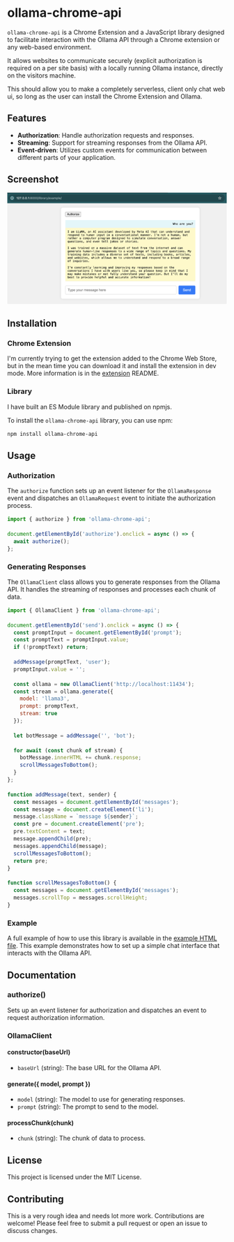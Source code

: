 # ollama-chrome-api

`ollama-chrome-api` is a Chrome Extension and a JavaScript library designed to facilitate interaction with the Ollama API through a Chrome extension or any web-based environment.

It allows websites to communicate securely (explicit authorization is required on a per site basis) with a locally running Ollama instance, directly on the visitors machine.

This should allow you to make a completely serverless, client only chat web ui, so long as the user can install the Chrome Extension and Ollama.

## Features

- **Authorization**: Handle authorization requests and responses.
- **Streaming**: Support for streaming responses from the Ollama API.
- **Event-driven**: Utilizes custom events for communication between different parts of your application.

## Screenshot

![screenshot of the example](./library/example/screenshot.png)

## Installation

### Chrome Extension

I'm currently trying to get the extension added to the Chrome Web Store, but in the mean time you can download it and install the extension in dev mode. More information is in the [extension](./extension/) README.

### Library

I have built an ES Module library and published on npmjs.

To install the `ollama-chrome-api` library, you can use npm:

```bash
npm install ollama-chrome-api
```

## Usage

### Authorization

The `authorize` function sets up an event listener for the `OllamaResponse` event and dispatches an `OllamaRequest` event to initiate the authorization process.

```javascript
import { authorize } from 'ollama-chrome-api';

document.getElementById('authorize').onclick = async () => {
  await authorize();
};
```

### Generating Responses

The `OllamaClient` class allows you to generate responses from the Ollama API. It handles the streaming of responses and processes each chunk of data.

```javascript
import { OllamaClient } from 'ollama-chrome-api';

document.getElementById('send').onclick = async () => {
  const promptInput = document.getElementById('prompt');
  const promptText = promptInput.value;
  if (!promptText) return;

  addMessage(promptText, 'user');
  promptInput.value = '';

  const ollama = new OllamaClient('http://localhost:11434');
  const stream = ollama.generate({
    model: 'llama3',
    prompt: promptText,
    stream: true
  });

  let botMessage = addMessage('', 'bot');

  for await (const chunk of stream) {
    botMessage.innerHTML += chunk.response;
    scrollMessagesToBottom();
  }
};

function addMessage(text, sender) {
  const messages = document.getElementById('messages');
  const message = document.createElement('li');
  message.className = `message ${sender}`;
  const pre = document.createElement('pre');
  pre.textContent = text;
  message.appendChild(pre);
  messages.appendChild(message);
  scrollMessagesToBottom();
  return pre;
}

function scrollMessagesToBottom() {
  const messages = document.getElementById('messages');
  messages.scrollTop = messages.scrollHeight;
}
```

### Example

A full example of how to use this library is available in the [example HTML file](./library/example/index.html). This example demonstrates how to set up a simple chat interface that interacts with the Ollama API.

## Documentation

### authorize()

Sets up an event listener for authorization and dispatches an event to request authorization information.

### OllamaClient

#### constructor(baseUrl)

- `baseUrl` (string): The base URL for the Ollama API.

#### generate({ model, prompt })

- `model` (string): The model to use for generating responses.
- `prompt` (string): The prompt to send to the model.

#### processChunk(chunk)

- `chunk` (string): The chunk of data to process.

## License

This project is licensed under the MIT License.

## Contributing

This is a very rough idea and needs lot more work. Contributions are welcome! Please feel free to submit a pull request or open an issue to discuss changes.
